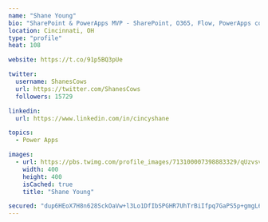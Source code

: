 ```yaml
---
name: "Shane Young"
bio: "SharePoint & PowerApps MVP - SharePoint, O365, Flow, PowerApps consulting? @PowerApps911 | Pure Snark? You found it."
location: Cincinnati, OH
type: "profile"
heat: 108

website: https://t.co/91p5BQ3pUe

twitter:
  username: ShanesCows
  url: https://twitter.com/ShanesCows
  followers: 15729

linkedin:
  url: https://www.linkedin.com/in/cincyshane

topics:
  - Power Apps

images:
  - url: https://pbs.twimg.com/profile_images/713100007398883329/qUzvsvQ3_400x400.jpg
    width: 400
    height: 400
    isCached: true
    title: "Shane Young"

secured: "dup6HEoX7H8n628SckOaVw+l3Lo1DfIbSPGHR7UhTrBiIfpq7GaPS5p+gmgL6xOGHILoMCxAQuuLINfZREFTfjsk6Xm2fkLwgBCw8RdXU17+b84RcC64hrNAJZgKFIYudkX7tALKtspSVmF+aTbU7ZYxSseDx+in3rR+3mkhoP+MXOoPHGGK67k7790AiWf7+w78rE7Jl685YU8MVGJinms+YD67Ak1+8BWsN5RAFTBzmvOPBVZBI7JtZUjk2zayXLPU0W3WCouhhF46DRwn4LFSxkh4r+J+cP0Fu2zmHNHBDfoJeY/pry+U2r64Kse7sGs+s9nY5CzRXbJsOsE2a+BJzvAstAgnXBEyiXJmUo0hPET3CdDr1cccEKUlMGHcrt8KQ+RDrNboSbGwElAzG580HCdZzY0eVpx+GoPWbFQ=;fTt4BVtrt49BDv0BU/flDw=="
---
```


